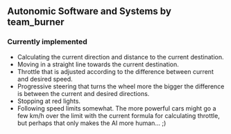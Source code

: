 ## Autonomic Software and Systems by team_burner

### Currently implemented
- Calculating the current direction and distance to the current destination.
- Moving in a straight line towards the current destination.
- Throttle that is adjusted according to the difference between current and desired speed.
- Progressive steering that turns the wheel more the bigger the difference is between the current and desired directions.
- Stopping at red lights.
- Following speed limits somewhat. The more powerful cars might go a few km/h over the limit with the current formula for calculating throttle, but perhaps that only makes the AI more human... ;)
